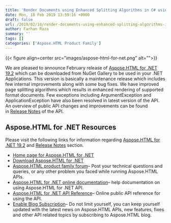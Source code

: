 ```yaml
---
title: 'Render Documents using Enhanced Splitting Algorithms in C# using Aspose.HTML for .NET'
date: Mon, 18 Feb 2019 13:59:16 +0000
draft: false
url: /2019/02/18/render-documents-using-enhanced-splitting-algorithms-in-aspose.html-for-.net/
author: Farhan Raza
summary: ''
tags: []
categories: ['Aspose.HTML Product Family']
---
```




{{< figure align=center src="images/aspose-html-for-net.png" alt="">}}


We are pleased to announce February release of [Aspose.HTML for .NET 19.2][1] which can be downloaded from NuGet Gallery to be used in your .NET Applications. This version is basically a maintenance release which includes few internal improvements along with some bug fixes. We have improved page splitting algorithms which results in enhanced rendering of supported format documents. Few exceptions including ArgumentException and ApplicationException have also been resolved in latest version of the API. An overview of public API changes and improvements can be found in [Release Notes][2] of the API.

## Aspose.HTML for .NET Resources

Please visit the following links for information regarding [Aspose.HTML for .NET 19.2][3] and [Release Notes][4] section.

*   [Home page for Aspose.HTML for .NET][5]
*   [Download Aspose.HTML for .NET][6]
*   [Aspose.HTML product family forum][7]– Post your technical questions and queries, or any other problem you faced while running Aspose.HTML APIs.
*   [Aspose.HTML for .NET online documentation][8]– help documentation on using Aspose.HTML for .NET API.
*   [Aspose.HTML for .NET API Reference][9]– Online public API reference for using the API.
*   [Enable Blog Subscription][10]– Do not limit yourself, you can keep yourself updated with the latest news on Aspose.HTML APIs, new features, fixes and other API related topics by subscribing to Aspose.HTML blog.




[1]: https://www.nuget.org/packages/Aspose.Html/
[2]: https://docs.aspose.com/
[3]: https://www.nuget.org/packages/Aspose.Html/
[4]: https://docs.aspose.com/
[5]: https://products.aspose.com/html/net
[6]: https://www.nuget.org/packages/Aspose.Html/
[7]: https://forum.aspose.com/c/html
[8]: https://docs.aspose.com/display/htmlnet/Home
[9]: https://apireference.aspose.com/net/html
[10]: https://blog.aspose.com/category/aspose-products/aspose-html-product-family/




